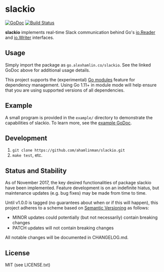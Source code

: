 # slackio

[![GoDoc](https://godoc.org/go.alexhamlin.co/slackio?status.svg)](https://godoc.org/go.alexhamlin.co/slackio)
[![Build Status](https://travis-ci.org/ahamlinman/slackio.svg?branch=master)](https://travis-ci.org/ahamlinman/slackio)

**slackio** implements real-time Slack communication behind Go's [io.Reader]
and [io.Writer] interfaces.

[io.Reader]: https://golang.org/pkg/io/#Reader
[io.Writer]: https://golang.org/pkg/io/#Writer

## Usage

Simply import the package as `go.alexhamlin.co/slackio`. See the linked GoDoc
above for additional usage details.

This project supports the (experimental) [Go modules] feature for dependency
management. Using Go 1.11+ in module mode will help ensure that you are using
supported versions of all dependencies.

[Go modules]: https://github.com/golang/go/wiki/Modules

## Example

A small program is provided in the `example/` directory to demonstrate the
capabilities of slackio. To learn more, see the [example GoDoc].

[example GoDoc]: https://godoc.org/go.alexhamlin.co/slackio/example

## Development

1. `git clone https://github.com/ahamlinman/slackio.git`
1. `make test`, etc.

## Status and Stability

As of November 2017, the key desired functionalities of package slackio have
been implemented. Feature development is on an indefinite hiatus, but
maintenance updates (e.g. bug fixes) may be made from time to time.

Until v1.0.0 is tagged (no guarantees about when or if this will happen), this
project adheres to a scheme based on [Semantic Versioning] as follows:

* MINOR updates could potentially (but not necessarily) contain breaking
  changes
* PATCH updates will not contain breaking changes

All notable changes will be documented in CHANGELOG.md.

[Semantic Versioning]: http://semver.org/spec/v2.0.0.html

## License

MIT (see LICENSE.txt)
